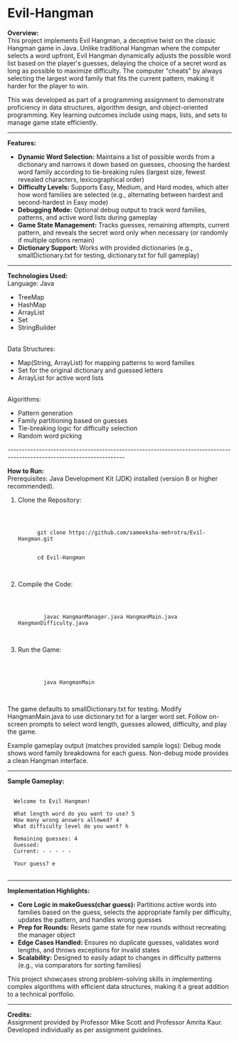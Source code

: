 # Evil-Hangman

<b>Overview:</b>
<br/>
This project implements Evil Hangman, a deceptive twist on the classic Hangman game in Java. Unlike traditional Hangman where the computer selects a word upfront, Evil Hangman dynamically adjusts the possible word list based on the player's guesses, delaying the choice of a secret word as long as possible to maximize difficulty. The computer "cheats" by always selecting the largest word family that fits the current pattern, making it harder for the player to win.

This was developed as part of a programming assignment to demonstrate proficiency in data structures, algorithm design, and object-oriented programming. Key learning outcomes include using maps, lists, and sets to manage game state efficiently.

-----------------------------------------------------------------------------------------------------------------------

<b>Features:</b>
<br/>
<ul>
  <li><b>Dynamic Word Selection:</b> Maintains a list of possible words from a dictionary and narrows it down based on guesses, choosing the hardest word family according to tie-breaking rules (largest size, fewest revealed characters, lexicographical order)</li>
  <li><b>Difficulty Levels:</b> Supports Easy, Medium, and Hard modes, which alter how word families are selected (e.g., alternating between hardest and second-hardest in Easy mode)</li>
  <li><b>Debugging Mode:</b> Optional debug output to track word families, patterns, and active word lists during gameplay</li>
  <li><b>Game State Management:</b> Tracks guesses, remaining attempts, current pattern, and reveals the secret word only when necessary (or randomly if multiple options remain)</li>
  <li><b>Dictionary Support:</b> Works with provided dictionaries (e.g., smallDictionary.txt for testing, dictionary.txt for full gameplay)</li>
</ul>

-----------------------------------------------------------------------------------------------------------------------

<b>Technologies Used:</b>
<br/>
Language: Java
<ul>
  <li>TreeMap</li>
  <li>HashMap</li>
  <li>ArrayList</li>
  <li>Set</li>
  <li>StringBuilder</li>
</ul>
<br/>
Data Structures:
<ul>
  <li>Map(String, ArrayList<String>) for mapping patterns to word families</li>
  <li>Set<String> for the original dictionary and guessed letters</li>
  <li>ArrayList<String> for active word lists</li>
</ul>
<br/>
Algorithms: 
<ul>
  <li>Pattern generation</li>
  <li>Family partitioning based on guesses</li>
  <li>Tie-breaking logic for difficulty selection</li>
  <li>Random word picking</li>
</ul>
-----------------------------------------------------------------------------------------------------------------------

<b>How to Run:</b>
<br/>
Prerequisites: Java Development Kit (JDK) installed (version 8 or higher recommended).

<ol>
  <li>
    Clone the Repository:
    <pre>
    <code>
      <br/>
      git clone https://github.com/sameeksha-mehrotra/Evil-Hangman.git
      <br/>
      cd Evil-Hangman
    </code>
    </pre>
  </li>
  
  <li>
      Compile the Code:
      <pre>
      <code>
        <br/>
        javac HangmanManager.java HangmanMain.java HangmanDifficulty.java
      </code>
      </pre>
  </li>
  
  <li>
      Run the Game:
      <pre>
      <code>
        <br/>
        java HangmanMain
      </code>
      </pre>
  </li>
</ol>

The game defaults to smallDictionary.txt for testing. Modify HangmanMain.java to use dictionary.txt for a larger word set. Follow on-screen prompts to select word length, guesses allowed, difficulty, and play the game.

Example gameplay output (matches provided sample logs):
Debug mode shows word family breakdowns for each guess. Non-debug mode provides a clean Hangman interface.

-----------------------------------------------------------------------------------------------------------------------

<b>Sample Gameplay:</b>
<br/>
<pre>
  <code>
  Welcome to Evil Hangman!

  What length word do you want to use? 5
  How many wrong answers allowed? 4
  What difficulty level do you want? h
  
  Remaining guesses: 4
  Guessed: 
  Current: - - - - -
  
  Your guess? e
</code>
</pre>

-----------------------------------------------------------------------------------------------------------------------

<b>Implementation Highlights:</b>
<br/>

<ul>
  <li><b>Core Logic in makeGuess(char guess):</b> Partitions active words into families based on the guess, selects the appropriate family per difficulty, updates the pattern, and handles wrong guesses</li>
  <li><b>Prep for Rounds:</b> Resets game state for new rounds without recreating the manager object</li>
  <li><b>Edge Cases Handled:</b> Ensures no duplicate guesses, validates word lengths, and throws exceptions for invalid states</li>
  <li><b>Scalability:</b> Designed to easily adapt to changes in difficulty patterns (e.g., via comparators for sorting families)</li>
</ul>

This project showcases strong problem-solving skills in implementing complex algorithms with efficient data structures, making it a great addition to a technical portfolio.

-----------------------------------------------------------------------------------------------------------------------

<b>Credits:</b>
<br/>
Assignment provided by Professor Mike Scott and Professor Amrita Kaur. Developed individually as per assignment guidelines.
